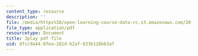 ```yaml
---
content_type: resource
description: ''
file: /media/https%3A/open-learning-course-data-rc.s3.amazonaws.com/20-219-becoming-the-next-bill-nye-writing-and-hosting-the-educational-show-january-iap-2015/dfcc9a448fea281db2af633b128bb3a7_XDBr39cwmbg.pdf
file_type: application/pdf
resourcetype: Document
title: 3play pdf file
uid: dfcc9a44-8fea-281d-b2af-633b128bb3a7
---
```

